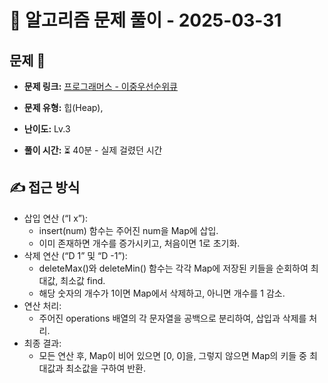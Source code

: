 # 📝 알고리즘 문제 풀이 - 2025-03-31

## 문제 📖

- **문제 링크:** [프로그래머스 - 이중우선순위큐](https://school.programmers.co.kr/learn/courses/30/lessons/42628)

- **문제 유형:** 힙(Heap),

- **난이도:** Lv.3

- **풀이 시간:** ⏳ 40분 - 실제 걸렸던 시간

## ✍ 접근 방식

- 삽입 연산 (“I x”):
  - insert(num) 함수는 주어진 num을 Map에 삽입.
  - 이미 존재하면 개수를 증가시키고, 처음이면 1로 초기화.
- 삭제 연산 (“D 1” 및 “D -1”):
  - deleteMax()와 deleteMin() 함수는 각각 Map에 저장된 키들을 순회하여 최대값, 최소값 find.
  - 해당 숫자의 개수가 1이면 Map에서 삭제하고, 아니면 개수를 1 감소.
- 연산 처리:
  - 주어진 operations 배열의 각 문자열을 공백으로 분리하여, 삽입과 삭제를 처리.
- 최종 결과:
  - 모든 연산 후, Map이 비어 있으면 [0, 0]을, 그렇지 않으면 Map의 키들 중 최대값과 최소값을 구하여 반환.
